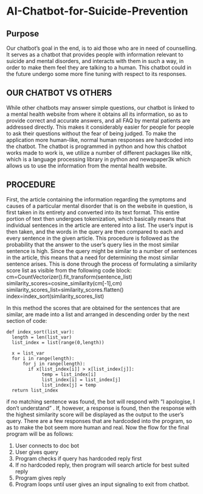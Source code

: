 # AI-Chatbot-for-Suicide-Prevention

## Purpose
Our chatbot’s goal in the end, is to aid those who are in need of counselling. It serves as a chatbot that provides people with information relevant to suicide and mental disorders, and interacts with them in such a way, in order to make them feel they are talking to a human. This chatbot could in the future undergo some more fine tuning with respect to its responses.

## OUR CHATBOT VS OTHERS
While other chatbots may answer simple questions, our chatbot is linked to a mental health website from where it obtains all its information, so as to provide correct and accurate answers, and all FAQ by mental patients are addressed directly. This makes it considerably easier for people for people to ask their questions without the fear of being judged. To make the application more human-like, normal human responses are hardcoded into the chatbot.
The chatbot is programmed in python and how this chatbot works made to work is, we utilize a number of different packages like nltk, which is a language processing library in python and newspaper3k which allows us to use the information from the mental health website. 


## PROCEDURE
First, the article containing the information regarding the symptoms and causes of a particular mental disorder that is on the website in question, is first taken in its entirety and converted into its text format. This entire portion of text then undergoes tokenization, which basically means that individual sentences in the article are entered into a list. The user’s input is then taken, and the words in the query are then compared to each and every sentence in the given article. This procedure is followed as the probability that the answer to the user’s query lies in the most similar sentence is high.
Since the query might be similar to a number of sentences in the article, this means that a need for determining the most similar sentence arises. This is done through the process of formulating a similarity score list as visible from the following code block:
cm=CountVectorizer().fit_transform(sentence_list)
similarity_scores=cosine_similarity(cm[-1],cm)
similarity_scores_list=similarity_scores.flatten()
index=index_sort(similarity_scores_list)

In this method the scores that are obtained for the sentences that are similar, are made into a list and arranged in descending order by the next section of code:
```
def index_sort(list_var):
  length = len(list_var)
  list_index = list(range(0,length))

  x = list_var
  for i in range(length):
      for j in range(length):
        if x[list_index[i]] > x[list_index[j]]:        
             temp = list_index[i]
             list_index[i] = list_index[j]
             list_index[j] = temp
  return list_index          
```
if no matching sentence was found, the bot will respond with ”I apologise, I don’t understand” . If, however, a response is found, then the response with the highest similarity score will be displayed as the output to the user’s query.
There are a few responses that are hardcoded into the program, so as to make the bot seem more human and real. Now the flow for the final program will be as follows:
1.	User connects to doc bot
2.	User gives query
3.	Program checks if query has hardcoded reply first
4.	 If no hardcoded reply, then program will search article for best suited reply
5.	Program gives reply
6.	Program loops until user gives an input signaling to exit from chatbot. 

